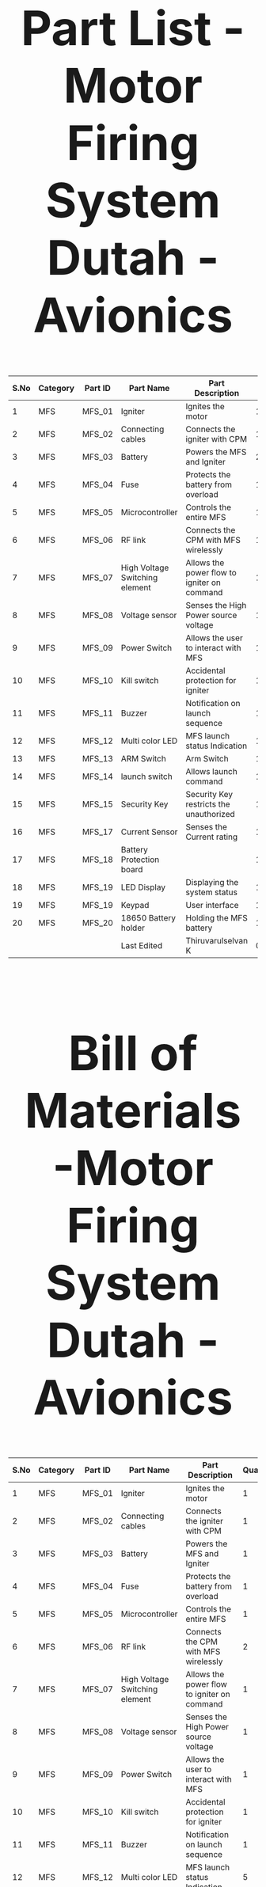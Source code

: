 <div align="center">
<h1 style="font-size:10vw">Part List -Motor Firing System<br>Dutah - Avionics</h1>

| S.No                                               | Category | Part ID | Part Name | Part Description | Quantity |
| ------------- | ------------- | ------------- | ------------- | ------------- | ------------- |
| 1                                                  | MFS | MFS_01 | Igniter | Ignites the motor | 1 |
| 2                                                  | MFS | MFS_02 | Connecting cables | Connects the igniter with CPM | 1 |
| 3                                                  | MFS | MFS_03 | Battery | Powers the MFS and Igniter | 2 |
| 4                                                  | MFS | MFS_04 | Fuse | Protects the battery from overload | 1 |
| 5                                                  | MFS | MFS_05 | Microcontroller | Controls the entire MFS | 1 |
| 6                                                  | MFS | MFS_06 | RF link | Connects the CPM with MFS wirelessly | 1 |
| 7                                                  | MFS | MFS_07 | High Voltage Switching element | Allows the power flow to igniter on command | 1 |
| 8                                                  | MFS | MFS_08 | Voltage sensor | Senses the High Power source voltage | 1 |
| 9                                                  | MFS | MFS_09 | Power Switch | Allows the user to interact with MFS | 1 |
| 10                                                 | MFS | MFS_10 | Kill switch | Accidental protection for igniter | 1 |
| 11                                                 | MFS | MFS_11 | Buzzer | Notification on launch sequence | 1 |
| 12                                                 | MFS | MFS_12 | Multi color LED | MFS launch status Indication | 10 |
| 13                                                 | MFS | MFS_13 | ARM Switch | Arm Switch | 1 |
| 14                                                 | MFS | MFS_14 | launch switch | Allows launch command | 1 |
| 15                                                 | MFS | MFS_15 | Security Key | Security Key restricts the unauthorized | 1 |
| 16                                                 | MFS | MFS_17 | Current Sensor | Senses the Current rating | 1 |
| 17                                                 | MFS | MFS_18 | Battery Protection board |  | 1 |
| 18                                                 | MFS | MFS_19 | LED Display | Displaying the system status | 1 |
| 19                                                 | MFS | MFS_19 | Keypad | User interface | 1 |
| 20                                                 | MFS | MFS_20 | 18650 Battery holder | Holding the MFS battery | 1 |
|                                                    |  |  | Last Edited | Thiruvarulselvan K | 01.03.2023 |
  
  <div align="center">
<h1 style="font-size:10vw">Bill of Materials -Motor Firing System<br>Dutah - Avionics</h1>
  
| S.No | Category | Part ID | Part Name | Part Description | Quantity | Unit Price | Total Price | Buying Link | Vendor |
| ------------- | ------------- | ------------- | ------------- | ------------- | ------------- | ------------- | ------------- | ------------- | ------------- |
| 1                                                   | MFS | MFS_01 | Igniter | Ignites the motor | 1 | 169 | 169 | [Igniter](https://www.amazon.in/ART-IFACT-Resistance-Nichrome-Heating/dp/B07H2LYXHN/ref=sr_1_1?keywords=nichrome+wire&qid=1676983175&sr=8-1) | Amazon |
| 2                                                   | MFS | MFS_02 | Connecting cables | Connects the igniter with CPM | 1 | 300 | 300 | [Red Wire](https://robu.in/product/20awg-silicone-wire/) | Robu |
| 3                                                   | MFS | MFS_03 | Battery | Powers the MFS and Igniter | 1 | 849 | 849 | [Battery](https://robu.in/product/orange-18650-li-ion-2200mah-11-1v-3s1p-protected-battery-pack-2c-with-dc-jack-male-female/) | Robu |
| 4                                                   | MFS | MFS_04 | Fuse | Protects the battery from overload | 1 | 105 | 105 | [Fuse](https://www.amazon.in/dp/B078XTLHRH/ref=sspa_dk_detail_5?psc=1&pd_rd_i=B078XTLHRH&pd_rd_w=d2RvJ&content-id=amzn1.sym.b3dfef88-30a1-490c-be36-e990ef384667&pf_rd_p=b3dfef88-30a1-490c-be36-e990ef384667&pf_rd_r=4A0WWQXJ7GNMW7QDA05V&pd_rd_wg=ezmVA&pd_rd_r=940cd65e-a294-4a7e-97be-cad8c7371fd9&s=automotive&sp_csd=d2lkZ2V0TmFtZT1zcF9kZXRhaWw) | Amazon |
| 5                                                   | MFS | MFS_05 | Microcontroller | Controls the entire MFS | 1 | 699 | 699 | [STM](https://robu.in/product/stm32f103cbt6-maple-mini/) | Robu |
| 6                                                   | MFS | MFS_06 | RF link | Connects the CPM with MFS wirelessly | 2 | 440 | 880 | [Transceiver](https://www.amazon.in/Techtonics-2-4GHz-NRF24L01-module-Antenna/dp/B07FZLBTXR/ref=sr_1_8?crid=XIU2VBOTZY6I&keywords=2.4GHz+NRF24L01+WITH+ANTENNA&qid=1668315675&sprefix=2.4ghz+nrf24l01+with+antenn%2Caps%2C263&sr=8-8) | Amazon |
| 7                                                   | MFS | MFS_07 | High Voltage Switching element | Allows the power flow to igniter on command | 1 | 99 | 99 | [Voltage Switch](https://robu.in/product/switch-drive-high-power-mosfet-trigger-module/?gclid=CjwKCAiA0cyfBhBREiwAAtStHPhONzEtYKhJ0oGr0YvDP2x6aAbDeSgrh-eW_yauHWCih0XYbdGYSBoCGL0QAvD_BwE) | Robu |
| 8                                                   | MFS | MFS_08 | Voltage sensor | Senses the High Power source voltage | 1 | 19 | 19 | [Voltage Sensor](https://robu.in/product/voltage-sensor-module/?gclid=CjwKCAiA0cyfBhBREiwAAtStHPHR81gYvD7XCKo0d_bYrfARBGpJ5aPRfc0GaPHmjdtYC1g9UdoakxoCCdEQAvD_BwE) | Robu |
| 9                                                   | MFS | MFS_09 | Power Switch | Allows the user to interact with MFS | 1 | 300 | 300 | [Power switch](https://www.amazon.in/Power-Symbol-momentary-Switch-White/dp/B07YX8BSGD/ref=sr_1_1?crid=3HJATVEG91B17&keywords=power%2Bswitch%2Bdc%2Bwith%2Bled&qid=1676901246&s=kitchen&sprefix=power%2Bswitch%2Bdc%2Bwith%2Ble%2Ckitchen%2C213&sr=1-1&th=1) | Amazon |
| 10                                                  | MFS | MFS_10 | Kill switch | Accidental protection for igniter | 1 | 149 | 149 | [Kill Switch](https://www.amazon.in/Emergency-Stop-Button-Switch-Element/dp/B08KDJFGPC) | Amazon |
| 11                                                  | MFS | MFS_11 | Buzzer | Notification on launch sequence | 1 | 55 | 55 | [Buzzer](https://robu.in/product/5v-active-electromagnetic-buzzer-pack-of-5/) | Robu |
| 12                                                  | MFS | MFS_12 | Multi color LED | MFS launch status Indication | 5 | 69 | 345 | [Multi Colour led](https://robu.in/product/7-color-flashing-led-module/) | Robu |
| 13                                                  | MFS | MFS_13 | ARM Switch | Arm Switch | 1 | 299 | 299 | [Arm Switch](https://www.amazon.in/AUTO-MT-Toggle-Aircraft-Vehicles/dp/B08Q3GR5V1/ref=asc_df_B08Q3GR5V1/?tag=googleshopdes-21&linkCode=df0&hvadid=397079976692&hvpos=&hvnetw=g&hvrand=9541312581257226324&hvpone=&hvptwo=&hvqmt=&hvdev=c&hvdvcmdl=&hvlocint=&hvlocphy=1007811&hvtargid=pla-1210299840190&psc=1&ext_vrnc=hi) | Amazon |
| 14                                                  | MFS | MFS_14 | launch switch | Allows launch command | 1 | 129 | 129 | [Launch Switch](https://www.amazon.in/NEXT-GEEK-panel-Control-Switch/dp/B09LRG7VQK/ref=sr_1_1?keywords=push+to+off+light+control+switch&qid=1677502114&sr=8-1) | Amazon |
| 15                                                  | MFS | MFS_15 | Security Key | Security Key restricts the unauthorized | 1 | 209 | 209 | [Security Key](https://www.amazon.in/Deutsche-Cylindrical-Ignition-Starter-Compatible/dp/B09KTRRDRQ/ref=sr_1_3?keywords=ignition+key+switch&qid=1677073200&sr=8-3) | Amazon |
| 16                                                  | MFS | MFS_16 | Current Sensor | Senses the Current rating | 1 | 126 | 126 | [Current Sensor](https://robu.in/product/acs712-30a-range-current-sensor-module-hall-sensor/?gclid=CjwKCAiAl9efBhAkEiwA4ToriutfFONXdiFhUG5_QdmJUWohc2KqVinW80siJxlFWfIAzRqGeME2-BoCAAgQAvD_BwE) | Robu |
| 17                                                  | MFS | MFS_17 | Battery Protection board | Protecting the battery from over usage | 1 | 100 | 126 | [https://robu.in/product/2s-20a-18650-lithium-battery-protection-board/](https://robu.in/product/2s-20a-18650-lithium-battery-protection-board/) | Robu |
| 18                                                  | MFS | MFS_18 | LED Display | Displaying the system status | 1 | 570 | 570 | [https://robu.in/product/2-4-inch-spi-interface-240x320-touch-screen-tft-display-module/](https://robu.in/product/2-4-inch-spi-interface-240x320-touch-screen-tft-display-module/) | Robu |
| 19                                                  | MFS | MFS_19 | Keypad | User interface | 1 | 257 | 257 | [https://robu.in/product/4x4-matrix-16-keyboard-keypad/](https://robu.in/product/4x4-matrix-16-keyboard-keypad/) | Robu |
| 20                                                  | MFS | MFS_20 | 18650 Battery holder | Holding the MFS battery | 1 | 59 | 59 | [https://robu.in/product/18650-battery-holder-smd-smt/](https://robu.in/product/18650-battery-holder-smd-smt/) | Robu |

 Last Edited by THIRUVARULSELVAN K 01.03.23 19.08
